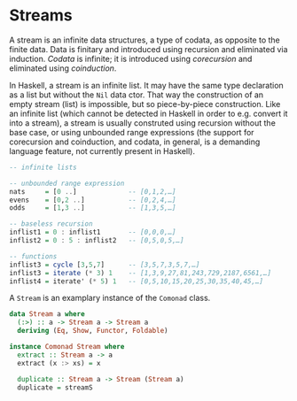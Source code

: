 # Streams

A stream is an infinite data structures, a type of codata, as opposite to the finite data. Data is finitary and introduced using recursion and eliminated via induction. *Codata* is infinite; it is introduced using *corecursion* and eliminated using *coinduction*.

In Haskell, a stream is an infinite list. It may have the same type declaration as a list but without the `Nil` data ctor. That way the construction of an empty stream (list) is impossible, but so piece-by-piece construction. Like an infinite list (which cannot be detected in Haskell in order to e.g. convert it into a stream), a stream is usually construted using recursion without the base case, or using unbounded range expressions (the support for corecursion and coinduction, and codata, in general, is a demanding language feature, not currently present in Haskell).

```hs
-- infinite lists

-- unbounded range expression
nats     = [0 ..]             -- [0,1,2,…]
evens    = [0,2 ..]           -- [0,2,4,…]
odds     = [1,3 ..]           -- [1,3,5,…]

-- baseless recursion
inflist1 = 0 : inflist1       -- [0,0,0,…]
inflist2 = 0 : 5 : inflist2   -- [0,5,0,5,…]

-- functions
inflist3 = cycle [3,5,7]      -- [3,5,7,3,5,7,…]
inflist3 = iterate (* 3) 1    -- [1,3,9,27,81,243,729,2187,6561,…]
inflist4 = iterate' (* 5) 1   -- [0,5,10,15,20,25,30,35,40,45,…]
```



A `Stream` is an examplary instance of the `Comonad` class. 


```hs
data Stream a where
  (:>) :: a -> Stream a -> Stream a
  deriving (Eq, Show, Functor, Foldable)

instance Comonad Stream where
  extract :: Stream a -> a
  extract (x :> xs) = x

  duplicate :: Stream a -> Stream (Stream a)
  duplicate = streamS
```
